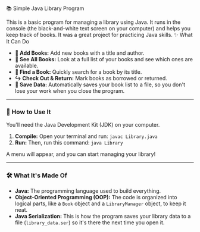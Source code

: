 📚 Simple Java Library Program

This is a basic program for managing a library using Java. It runs in the console (the black-and-white text screen on your computer) and helps you keep track of books. It was a great project for practicing Java skills.
✨ What It Can Do

* **📖 Add Books:** Add new books with a title and author.
* **👀 See All Books:** Look at a full list of your books and see which ones are available.
* **🔎 Find a Book:** Quickly search for a book by its title.
* **↪️ Check Out & Return:** Mark books as borrowed or returned.
* **💾 Save Data:** Automatically saves your book list to a file, so you don't lose your work when you close the program.

***

### 🚀 How to Use It

You'll need the Java Development Kit (JDK) on your computer.

1.  **Compile:** Open your terminal and run:
    `javac Library.java`
2.  **Run:** Then, run this command:
    `java Library`

A menu will appear, and you can start managing your library!

***

### 🛠️ What It's Made Of

* **Java:** The programming language used to build everything.
* **Object-Oriented Programming (OOP):** The code is organized into logical parts, like a `Book` object and a `LibraryManager` object, to keep it neat.
* **Java Serialization:** This is how the program saves your library data to a file (`library_data.ser`) so it's there the next time you open it.
